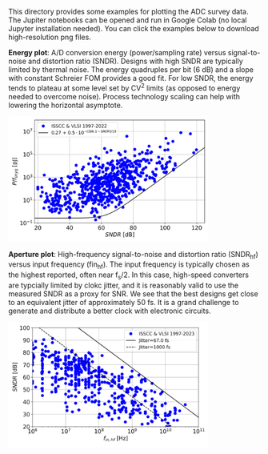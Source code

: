 This directory provides some examples for plotting the ADC survey data. The Jupiter notebooks can be opened and run in Google Colab (no local Jupyter installation needed). You can click the examples below to download high-resolution png files.

**Energy plot**: A/D conversion energy (power/sampling rate) versus signal-to-noise and distortion ratio (SNDR). Designs with high SNDR are typically limited by thermal noise. The energy quadruples per bit (6 dB) and a slope with constant Schreier FOM provides a good fit. For low SNDR, the energy tends to plateau at some level set by CV<sup>2</sup> limits (as opposed to energy needed to overcome noise). Process technology scaling can help with lowering the horizontal asymptote.

<img src="energy_plot.png" width="400" />

**Aperture plot**: High-frequency signal-to-noise and distortion ratio (SNDR<sub>hf</sub>) versus input frequency (fin<sub>hf</sub>). The input frequency is typically chosen as the highest reported, often near f<sub>s</sub>/2. In this case, high-speed converters are typcially limited by clokc jitter, and it is reasonably valid to use the measured SNDR as a proxy for SNR. We see that the best designs get close to an equivalent jitter of approximately 50 fs. It is a grand challenge to generate and distribute a better clock with electronic circuits.

<img src="aperture_plot.png" width="400" />
